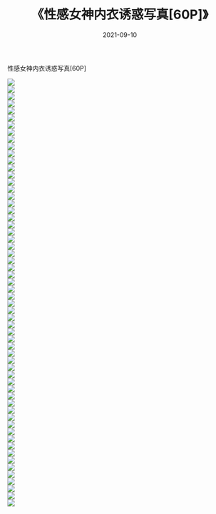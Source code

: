 ﻿---
layout: post
title:  《性感女神内衣诱惑写真[60P]》
date:   2021-09-10
img: http://pic.660000.xyz/1:/性感/2021/性感女神内衣诱惑写真[60P]/000.jpg
categories: [美女, 清纯, 唯美]
---

性感女神内衣诱惑写真[60P]

  ![](http://pic.660000.xyz/1:/性感/2021/性感女神内衣诱惑写真[60P]/001.jpg) <br> ![](http://pic.660000.xyz/1:/性感/2021/性感女神内衣诱惑写真[60P]/002.jpg) <br> ![](http://pic.660000.xyz/1:/性感/2021/性感女神内衣诱惑写真[60P]/003.jpg) <br> ![](http://pic.660000.xyz/1:/性感/2021/性感女神内衣诱惑写真[60P]/004.jpg) <br> ![](http://pic.660000.xyz/1:/性感/2021/性感女神内衣诱惑写真[60P]/005.jpg) <br> ![](http://pic.660000.xyz/1:/性感/2021/性感女神内衣诱惑写真[60P]/006.jpg) <br> ![](http://pic.660000.xyz/1:/性感/2021/性感女神内衣诱惑写真[60P]/007.jpg) <br> ![](http://pic.660000.xyz/1:/性感/2021/性感女神内衣诱惑写真[60P]/008.jpg) <br> ![](http://pic.660000.xyz/1:/性感/2021/性感女神内衣诱惑写真[60P]/009.jpg) <br> ![](http://pic.660000.xyz/1:/性感/2021/性感女神内衣诱惑写真[60P]/010.jpg) <br> ![](http://pic.660000.xyz/1:/性感/2021/性感女神内衣诱惑写真[60P]/011.jpg) <br> ![](http://pic.660000.xyz/1:/性感/2021/性感女神内衣诱惑写真[60P]/012.jpg) <br> ![](http://pic.660000.xyz/1:/性感/2021/性感女神内衣诱惑写真[60P]/013.jpg) <br> ![](http://pic.660000.xyz/1:/性感/2021/性感女神内衣诱惑写真[60P]/014.jpg) <br> ![](http://pic.660000.xyz/1:/性感/2021/性感女神内衣诱惑写真[60P]/015.jpg) <br> ![](http://pic.660000.xyz/1:/性感/2021/性感女神内衣诱惑写真[60P]/016.jpg) <br> ![](http://pic.660000.xyz/1:/性感/2021/性感女神内衣诱惑写真[60P]/017.jpg) <br> ![](http://pic.660000.xyz/1:/性感/2021/性感女神内衣诱惑写真[60P]/018.jpg) <br> ![](http://pic.660000.xyz/1:/性感/2021/性感女神内衣诱惑写真[60P]/019.jpg) <br> ![](http://pic.660000.xyz/1:/性感/2021/性感女神内衣诱惑写真[60P]/020.jpg) <br> ![](http://pic.660000.xyz/1:/性感/2021/性感女神内衣诱惑写真[60P]/021.jpg) <br> ![](http://pic.660000.xyz/1:/性感/2021/性感女神内衣诱惑写真[60P]/022.jpg) <br> ![](http://pic.660000.xyz/1:/性感/2021/性感女神内衣诱惑写真[60P]/023.jpg) <br> ![](http://pic.660000.xyz/1:/性感/2021/性感女神内衣诱惑写真[60P]/024.jpg) <br> ![](http://pic.660000.xyz/1:/性感/2021/性感女神内衣诱惑写真[60P]/025.jpg) <br> ![](http://pic.660000.xyz/1:/性感/2021/性感女神内衣诱惑写真[60P]/026.jpg) <br> ![](http://pic.660000.xyz/1:/性感/2021/性感女神内衣诱惑写真[60P]/027.jpg) <br> ![](http://pic.660000.xyz/1:/性感/2021/性感女神内衣诱惑写真[60P]/028.jpg) <br> ![](http://pic.660000.xyz/1:/性感/2021/性感女神内衣诱惑写真[60P]/029.jpg) <br> ![](http://pic.660000.xyz/1:/性感/2021/性感女神内衣诱惑写真[60P]/030.jpg) <br> ![](http://pic.660000.xyz/1:/性感/2021/性感女神内衣诱惑写真[60P]/031.jpg) <br> ![](http://pic.660000.xyz/1:/性感/2021/性感女神内衣诱惑写真[60P]/032.jpg) <br> ![](http://pic.660000.xyz/1:/性感/2021/性感女神内衣诱惑写真[60P]/033.jpg) <br> ![](http://pic.660000.xyz/1:/性感/2021/性感女神内衣诱惑写真[60P]/034.jpg) <br> ![](http://pic.660000.xyz/1:/性感/2021/性感女神内衣诱惑写真[60P]/035.jpg) <br> ![](http://pic.660000.xyz/1:/性感/2021/性感女神内衣诱惑写真[60P]/036.jpg) <br> ![](http://pic.660000.xyz/1:/性感/2021/性感女神内衣诱惑写真[60P]/037.jpg) <br> ![](http://pic.660000.xyz/1:/性感/2021/性感女神内衣诱惑写真[60P]/038.jpg) <br> ![](http://pic.660000.xyz/1:/性感/2021/性感女神内衣诱惑写真[60P]/039.jpg) <br> ![](http://pic.660000.xyz/1:/性感/2021/性感女神内衣诱惑写真[60P]/040.jpg) <br> ![](http://pic.660000.xyz/1:/性感/2021/性感女神内衣诱惑写真[60P]/041.jpg) <br> ![](http://pic.660000.xyz/1:/性感/2021/性感女神内衣诱惑写真[60P]/042.jpg) <br> ![](http://pic.660000.xyz/1:/性感/2021/性感女神内衣诱惑写真[60P]/043.jpg) <br> ![](http://pic.660000.xyz/1:/性感/2021/性感女神内衣诱惑写真[60P]/044.jpg) <br> ![](http://pic.660000.xyz/1:/性感/2021/性感女神内衣诱惑写真[60P]/045.jpg) <br> ![](http://pic.660000.xyz/1:/性感/2021/性感女神内衣诱惑写真[60P]/046.jpg) <br> ![](http://pic.660000.xyz/1:/性感/2021/性感女神内衣诱惑写真[60P]/047.jpg) <br> ![](http://pic.660000.xyz/1:/性感/2021/性感女神内衣诱惑写真[60P]/048.jpg) <br> ![](http://pic.660000.xyz/1:/性感/2021/性感女神内衣诱惑写真[60P]/049.jpg) <br> ![](http://pic.660000.xyz/1:/性感/2021/性感女神内衣诱惑写真[60P]/050.jpg) <br> ![](http://pic.660000.xyz/1:/性感/2021/性感女神内衣诱惑写真[60P]/051.jpg) <br> ![](http://pic.660000.xyz/1:/性感/2021/性感女神内衣诱惑写真[60P]/052.jpg) <br> ![](http://pic.660000.xyz/1:/性感/2021/性感女神内衣诱惑写真[60P]/053.jpg) <br> ![](http://pic.660000.xyz/1:/性感/2021/性感女神内衣诱惑写真[60P]/054.jpg) <br> ![](http://pic.660000.xyz/1:/性感/2021/性感女神内衣诱惑写真[60P]/055.jpg) <br> ![](http://pic.660000.xyz/1:/性感/2021/性感女神内衣诱惑写真[60P]/056.jpg) <br> ![](http://pic.660000.xyz/1:/性感/2021/性感女神内衣诱惑写真[60P]/057.jpg) <br> ![](http://pic.660000.xyz/1:/性感/2021/性感女神内衣诱惑写真[60P]/058.jpg) <br> ![](http://pic.660000.xyz/1:/性感/2021/性感女神内衣诱惑写真[60P]/059.jpg) <br> ![](http://pic.660000.xyz/1:/性感/2021/性感女神内衣诱惑写真[60P]/060.jpg) <br>